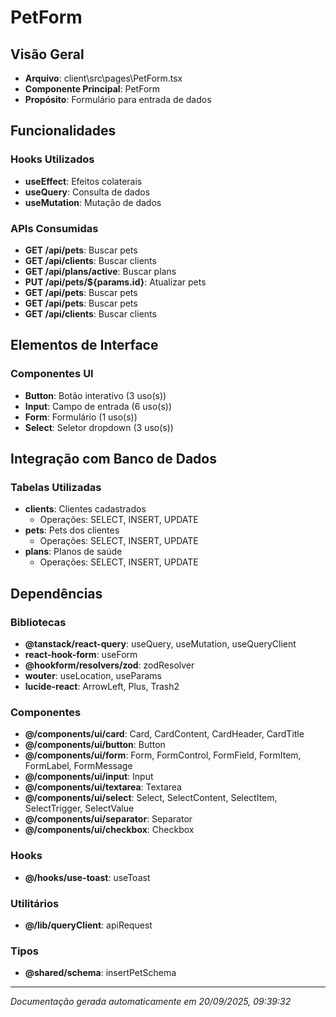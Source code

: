 # PetForm

## Visão Geral
- **Arquivo**: client\src\pages\PetForm.tsx
- **Componente Principal**: PetForm
- **Propósito**: Formulário para entrada de dados

## Funcionalidades

### Hooks Utilizados
- **useEffect**: Efeitos colaterais
- **useQuery**: Consulta de dados
- **useMutation**: Mutação de dados

### APIs Consumidas
- **GET /api/pets**: Buscar pets
- **GET /api/clients**: Buscar clients
- **GET /api/plans/active**: Buscar plans
- **PUT /api/pets/${params.id}**: Atualizar pets
- **GET /api/pets**: Buscar pets
- **GET /api/pets**: Buscar pets
- **GET /api/clients**: Buscar clients

## Elementos de Interface

### Componentes UI
- **Button**: Botão interativo (3 uso(s))
- **Input**: Campo de entrada (6 uso(s))
- **Form**: Formulário (1 uso(s))
- **Select**: Seletor dropdown (3 uso(s))

## Integração com Banco de Dados

### Tabelas Utilizadas
- **clients**: Clientes cadastrados
  - Operações: SELECT, INSERT, UPDATE
- **pets**: Pets dos clientes
  - Operações: SELECT, INSERT, UPDATE
- **plans**: Planos de saúde
  - Operações: SELECT, INSERT, UPDATE



## Dependências

### Bibliotecas
- **@tanstack/react-query**: useQuery, useMutation, useQueryClient
- **react-hook-form**: useForm
- **@hookform/resolvers/zod**: zodResolver
- **wouter**: useLocation, useParams
- **lucide-react**: ArrowLeft, Plus, Trash2

### Componentes
- **@/components/ui/card**: Card, CardContent, CardHeader, CardTitle
- **@/components/ui/button**: Button
- **@/components/ui/form**: Form, FormControl, FormField, FormItem, FormLabel, FormMessage
- **@/components/ui/input**: Input
- **@/components/ui/textarea**: Textarea
- **@/components/ui/select**: Select, SelectContent, SelectItem, SelectTrigger, SelectValue
- **@/components/ui/separator**: Separator
- **@/components/ui/checkbox**: Checkbox

### Hooks
- **@/hooks/use-toast**: useToast

### Utilitários
- **@/lib/queryClient**: apiRequest

### Tipos
- **@shared/schema**: insertPetSchema

---
*Documentação gerada automaticamente em 20/09/2025, 09:39:32*